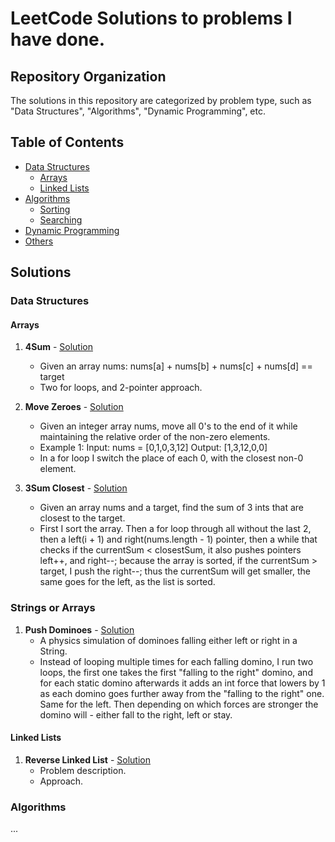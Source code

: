 # LeetCode Solutions to problems I have done.

## Repository Organization
The solutions in this repository are categorized by problem type, such as "Data Structures", "Algorithms", "Dynamic Programming", etc.

## Table of Contents
- [Data Structures](#data-structures)
  - [Arrays](#arrays)
  - [Linked Lists](#linked-lists)
- [Algorithms](#algorithms)
  - [Sorting](#sorting)
  - [Searching](#searching)
- [Dynamic Programming](#dynamic-programming)
- [Others](#others)

## Solutions
### Data Structures
#### Arrays
1. **4Sum** - [Solution](https://github.com/richardnklv/LeetCodeProblems/blob/master/src/FourSum.java)
   - Given an array nums: nums[a] + nums[b] + nums[c] + nums[d] == target
   - Two for loops, and 2-pointer approach.
  
2. **Move Zeroes** - [Solution](https://github.com/richardnklv/LeetCodeProblems/blob/master/src/MoveZeroes.java)
   - Given an integer array nums, move all 0's to the end of it while maintaining the relative order of the non-zero elements.
   - Example 1:
        Input: nums = [0,1,0,3,12]
        Output: [1,3,12,0,0]
   - In a for loop I switch the place of each 0, with the closest non-0 element.
3. **3Sum Closest** - [Solution](https://github.com/richardnklv/LeetCodeProblems/blob/master/src/ThreeSumClosest.java)
   - Given an array nums and a target, find the sum of 3 ints that are closest to the target.
   - First I sort the array. Then a for loop through all without the last 2, then a left(i + 1) and right(nums.length - 1) pointer, then a while that checks if the currentSum < closestSum, it also pushes pointers left++, and right--; because the array is sorted, if the currentSum > target, I push the right--; thus the currentSum will get smaller, the same goes for the left, as the list is sorted.
  
### Strings or Arrays
1. **Push Dominoes** - [Solution](https://github.com/richardnklv/LeetCodeProblems/blob/master/src/PushDominoes.java)
   - A physics simulation of dominoes falling either left or right in a String.
   - Instead of looping multiple times for each falling domino, I run two loops, the first one takes the first "falling to the right" domino, and for each static domino afterwards it adds an int force
     that lowers by 1 as each domino goes further away from the "falling to the right" one. Same for the left. Then depending on which forces are stronger the domino will - either fall to the right, left or stay.
     
#### Linked Lists
1. **Reverse Linked List** - [Solution](link-to-your-code)
   - Problem description.
   - Approach.

### Algorithms
...


